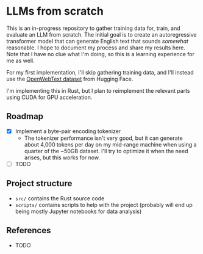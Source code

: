 # LLMs from scratch

This is an in-progress repository to gather training data for, train, and evaluate an LLM from scratch. The initial goal is to create an autoregressive transformer model that can generate English text that sounds _somewhat_ reasonable. I hope to document my process and share my results here. Note that I have no clue what I'm doing, so this is a learning experience for me as well.

For my first implementation, I'll skip gathering training data, and I'll instead use the [OpenWebText dataset](https://huggingface.co/datasets/Skylion007/openwebtext) from Hugging Face.  

I'm implementing this in Rust, but I plan to reimplement the relevant parts using CUDA for GPU acceleration.

## Roadmap
- [x] Implement a byte-pair encoding tokenizer
  - The tokenizer performance isn't very good, but it can generate about 4,000 tokens per day on my mid-range machine when using a quarter of the ~50GB dataset. I'll try to optimize it when the need arises, but this works for now.
- [ ] TODO

## Project structure
- `src/` contains the Rust source code
- `scripts/` contains scripts to help with the project (probably will end up being mostly Jupyter notebooks for data analysis)

## References
- TODO